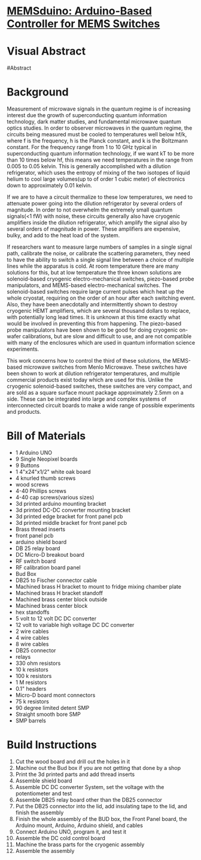 # [MEMSduino: Arduino-Based Controller for MEMS Switches](https://github.com/lafefspietz/MEMSduino/)

# Visual Abstract

#Abstract

# Background

Measurement of microwave signals in the quantum regime is of increasing interest due the growth of superconducting quantum information technology, dark matter studies, and fundamental microwave quantum optics studies.  In order to observer microwaves in the quantum regime, the circuits being measured must be cooled to temperatures well below hf/k, where f is the frequency, h is the Planck constant, and k is the Boltzmann constant.  For the frequency range from 1 to 10 GHz typical in superconducting quantum information technology, if we want kT to be more than 10 times below hf, this means we need temperatures in the range from 0.005 to 0.05 kelvin.  This is generally accomplished with a dilution refrigerator, which uses the entropy of mixing of the two isotopes of liquid helium to cool large volumes(up to of order 1 cubic meter) of electronics down to approximately 0.01 kelvin.  


If we are to have a circuit thermalize to these low temperatures, we need to attenuate power going into the dilution refrigerator by several orders of magnitude.  In order to not overwhelm the extremely small quantum signals(<1 fW) with noise, these circuits generally also have cryogenic amplifiers inside the dilution refrigerator, which amplify the signal also by several orders of magnitude in power.  These amplifiers are expensive, bulky, and add to the heat load of the system. 

If researchers want to measure large numbers of samples in a single signal path, calibrate the noise, or calibrate the scattering parameters, they need to have the ability to switch a single signal line between a choice of multiple lines while the apparatus is cold.  At room temperature there are many solutions for this, but at low temperature the three known solutions are solenoid-based cryogenic electro-mechanical switches, piezo-based probe manipulators, and MEMS-based electro-mechanical switches.  The solenoid-based switches require large current pulses which heat up the whole cryostat, requiring on the order of an hour after each switching event. Also, they have been anecdotally and intermittently shown to destroy cryogenic HEMT amplifiers, which are several thousand dollars to replace, with potentially long lead times.  It is unknown at this time exactly what would be involved in preventing this from happening.  The piezo-based probe manipulators have been shown to be good for doing cryogenic on-wafer calibrations, but are slow and difficult to use, and are not compatible with many of the enclosures which are used in quantum information science experiments.  

This work concerns how to control the third of these solutions, the MEMS-based microwave switches from Menlo Microwave.  These switches have been shown to work at dilution refrigerator temperatures, and multiple commercial products exist today which are used for this.  Unlike the cryogenic solenoid-based switches, these switches are very compact, and are sold as a square surface mount package approximately 2.5mm on a side. These can be integrated into large and complex systems of interconnected circuit boards to make a wide range of possible experiments and products.  



# Bill of Materials

 - 1 Arduino UNO
 - 9 Single Neopixel boards
 - 9 Buttons
 - 1 4"x24"x1/2" white oak board
 - 4 knurled thumb screws
 - wood screws
 - 4-40 Phillips screws
 - 4-40 cap screws(various sizes)
 - 3d printed arduino mounting bracket
 - 3d printed DC-DC converter mounting bracket
 - 3d printed edge bracket for front panel pcb
 - 3d printed middle bracket for front panel pcb
 - Brass thread inserts
 - front panel pcb
 - arduino shield board
 - DB 25 relay board
 - DC Micro-D breakout board
 - RF switch board
 - RF calibration board panel
 - Bud Box
 - DB25 to Fischer connector cable
 - Machined brass H bracket to mount to fridge mixing chamber plate
 - Machined brass H bracket standoff
 - Machined brass center block outside
 - Machined brass center block
 - hex standoffs
 - 5 volt to 12 volt DC DC converter
 - 12 volt to variable high voltage DC DC converter
 - 2 wire cables
 - 4 wire cables
 - 8 wire cables
 - DB25 connector
 - relays
 - 330 ohm resistors
 - 10 k resistors
 - 100 k resistors
 - 1 M resistors
 - 0.1" headers
 - Micro-D board mont connectors
 - 75 k resistors
 - 90 degree limited detent SMP
 - Straight smooth bore SMP
 - SMP barrels

# Build Instructions

1. Cut the wood board and drill out the holes in it
2. Machine out the Bud box if you are not getting that done by a shop
3. Print the 3d printed parts and add thread inserts
4. Assemble shield board
5. Assemble DC DC converter System, set the voltage with the potentiometer and test
6. Assemble DB25 relay board other than the DB25 connector
7. Put the DB25 connector into the lid, add insulating tape to the lid, and finish the assembly
8. Finish the whole assembly of the BUD box, the Front Panel board, the Arduino mount, Arduino, Arduino shield, and cables
9. Connect Arduino UNO, program it, and test it
10. Assemble the DC cold control board
11. Machine the brass parts for the cryogenic assembly
11. Assemble the assembly




